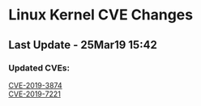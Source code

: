 
# **Linux Kernel CVE Changes**

## Last Update - 25Mar19 15:42

### **Updated CVEs:**

[CVE-2019-3874](cves/CVE-2019-3874)  
[CVE-2019-7221](cves/CVE-2019-7221)  
